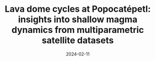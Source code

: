 ---
type: talk
authors: ['Sébastien Valade', 'et. al']
title: "Lava dome cycles at Popocatépetl: insights into shallow magma dynamics from multiparametric satellite datasets"
event: Cities on Volcanoes 12
event_url: https://congress.iavceivolcano.org/
location: False
address:
  city: Antigua Guatemala
  country: Guatemala
date: 2024-02-11
date_end: 2024-02-17
all_day: True
---